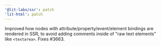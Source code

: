 ```yaml
---
'@lit-labs/ssr': patch
'lit-html': patch
---
```


Improved how nodes with attribute/property/event/element bindings are rendered in SSR, to avoid adding comments inside of "raw text elements" like `<textarea>`. Fixes #3663.
